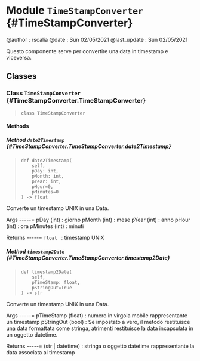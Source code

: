 

    
# Module `TimeStampConverter` {#TimeStampConverter}

@author                 :  rscalia
@date               :  Sun 02/05/2021
@last_update            :  Sun 02/05/2021

Questo componente serve per convertire una data in timestamp e viceversa.





    
## Classes


    
### Class `TimeStampConverter` {#TimeStampConverter.TimeStampConverter}




>     class TimeStampConverter










    
#### Methods


    
##### Method `date2Timestamp` {#TimeStampConverter.TimeStampConverter.date2Timestamp}




>     def date2Timestamp(
>         self,
>         pDay: int,
>         pMonth: int,
>         pYear: int,
>         pHour=0,
>         pMinutes=0
>     ) ‑> float


Converte un timestamp UNIX in una Data.


Args
-----=
pDay            (int)   : giorno
pMonth          (int)   : mese
pYear           (int)   : anno
pHour           (int)   : ora
pMinutes        (int)   : minuti

Returns
-----=
<code>float                           </code>
:   timestamp UNIX



    
##### Method `timestamp2Date` {#TimeStampConverter.TimeStampConverter.timestamp2Date}




>     def timestamp2Date(
>         self,
>         pTimeStamp: float,
>         pStringOut=True
>     ) ‑> str


Converte un timestamp UNIX in una Data.


Args
-----=
pTimeStamp              (float) : numero in virgola mobile rappresentante un timestamp
pStringOut              (bool)  : Se impostato a vero, il metodo restituisce una data formattata come stringa, atrimenti restituisce la data incapsulata in un oggetto datetime.

Returns
-----=
(str | datetime)                : stringa o oggetto datetime rappresentante la data associata al timestamp


